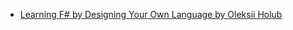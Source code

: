 - [Learning F# by Designing Your Own Language by Oleksii Holub](https://www.youtube.com/watch?v=34C_7halqGw&t=667s)

